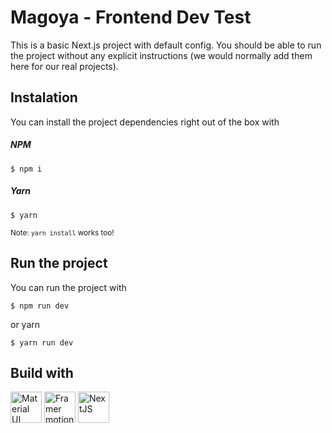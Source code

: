# Magoya - Frontend Dev Test

This is a basic Next.js project with default config. You should be able to run the project without any explicit instructions (we would normally add them here for our real projects).

## Instalation
You can install the project dependencies right out of the box with

##### NPM
```
$ npm i
```

##### Yarn
```
$ yarn
```
<sup>Note: `yarn install` works too!</sub>

## Run the project
You can run the project with
```
$ npm run dev
```
or yarn
```
$ yarn run dev
```

## Build with
<img width=50 alt="Material UI" src="https://encrypted-tbn0.gstatic.com/images?q=tbn%3AANd9GcT7KipS2XtctKfRQGPviR0UZVQtUdISRw1wVg&usqp=CAU"></img>
<img width=50 alt="Framer motion" src="https://octocourses.com/static/7bcadc9ec2ba0513c32383ea8ff863c7/630fb/framer-motion.png"></img>
<img width=50 alt="NextJS" src="https://seeklogo.com/images/N/next-js-logo-7929BCD36F-seeklogo.com.png"></img>